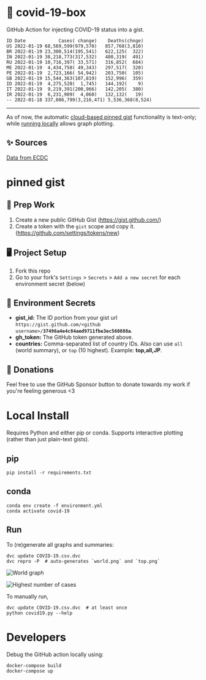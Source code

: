 # 🏥 covid-19-box

GitHub Action for injecting COVID-19 status into a gist.

```
ID Date            Cases( change)    Deaths(chnge)
US 2022-01-19 68,569,599(979,570)   857,768(3,810)
BR 2022-01-19 23,300,514(195,541)   622,125(  322)
IN 2022-01-19 38,218,773(317,532)   480,319(  491)
RU 2022-01-19 10,716,397( 33,571)   316,852(  684)
ME 2022-01-19  4,434,758( 49,343)   297,517(  320)
PE 2022-01-19  2,723,166( 54,942)   203,750(  105)
GB 2022-01-19 15,544,363(107,819)   152,996(  359)
ID 2022-01-19  4,275,528(  1,745)   144,192(    9)
IT 2022-01-19  9,219,391(200,966)   142,205(  380)
IR 2022-01-19  6,231,909(  4,060)   132,132(   19)
-- 2022-01-18 337,086,799(3,216,471) 5,536,368(8,524)
```

---

As of now, the automatic [cloud-based pinned gist](#pinned-gist) functionality is text-only;
while [running locally](#local-install) allows graph plotting.

## ✨ Sources

[Data from ECDC](https://www.ecdc.europa.eu/en/publications-data/download-todays-data-geographic-distribution-covid-19-cases-worldwide)

# pinned gist

## 🎒 Prep Work
1. Create a new public GitHub Gist (https://gist.github.com/)
1. Create a token with the `gist` scope and copy it. (https://github.com/settings/tokens/new)

## 🖥 Project Setup
1. Fork this repo
1. Go to your fork's `Settings` > `Secrets` > `Add a new secret` for each environment secret (below)

## 🤫 Environment Secrets
- **gist_id:** The ID portion from your gist url `https://gist.github.com/<github username>/`**`37496a4e4c84aed9711fbe3ec560888a`**.
- **gh_token:** The GitHub token generated above.
- **countries:** Comma-separated list of country IDs. Also can use `all` (world summary), or `top` (10 highest). Example: **top,all,JP**.

## 💸 Donations

Feel free to use the GitHub Sponsor button to donate towards my work if you're feeling generous <3

# Local Install

Requires Python and either pip or conda. Supports interactive plotting (rather than just plain-text gists).

## pip

```
pip install -r requirements.txt
```

## conda

```
conda env create -f environment.yml
conda activate covid-19
```

## Run

To (re)generate all graphs and summaries:

```
dvc update COVID-19.csv.dvc
dvc repro -P  # auto-generates `world.png` and `top.png`
```

![World graph](world.png)

![Highest number of cases](top.png)

To manually run,

```
dvc update COVID-19.csv.dvc  # at least once
python covid19.py --help
```

# Developers

Debug the GitHub action locally using:

```
docker-compose build
docker-compose up
```
